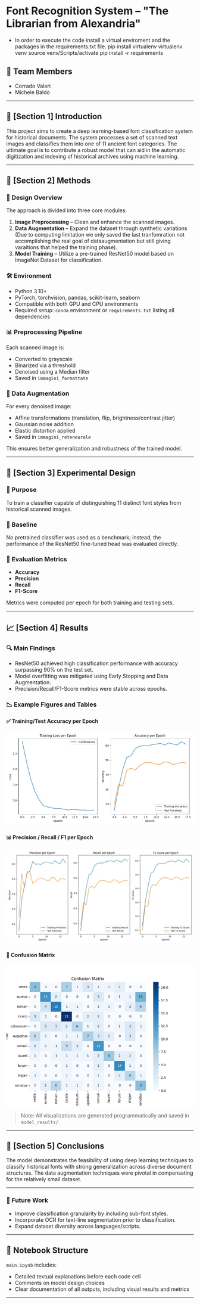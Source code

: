 # Font Recognition System – "The Librarian from Alexandria"

- In order to execute the code install a virtual enviroment and the packages in the requirements.txt file. 
pip install virtualenv
virtualenv venv
source venv/Scripts/activate
pip install -r requirements

## 👥 Team Members
- Corrado Valeri 
- Michele Baldo

---

## 📘 [Section 1] Introduction

This project aims to create a deep learning-based font classification system for historical documents. The system processes a set of scanned text images and classifies them into one of 11 ancient font categories. The ultimate goal is to contribute a robust model that can aid in the automatic digitization and indexing of historical archives using machine learning.

---

## 🧪 [Section 2] Methods

### 🔧 Design Overview
The approach is divided into three core modules:
1. **Image Preprocessing** – Clean and enhance the scanned images.
2. **Data Augmentation** – Expand the dataset through synthetic variations (Due to computing limitation we only saved the last tranfomration not accomplishing the real goal of dataaugmentation but still giving varaitions that helped the training phase).
3. **Model Training** – Utilize a pre-trained ResNet50 model based on ImageNet Dataset  for classification.

### 🛠 Environment
- Python 3.10+
- PyTorch, torchvision, pandas, scikit-learn, seaborn
- Compatible with both GPU and CPU environments
- Required setup: `conda` environment or `requirements.txt` listing all dependencies

### 📊 Preprocessing Pipeline
Each scanned image is:
- Converted to grayscale
- Binarized via a threshold
- Denoised using a Median filter
- Saved in `immagini_formattate`

### 🧬 Data Augmentation
For every denoised image:
- Affine transformations (translation, flip, brightness/contrast jitter)
- Gaussian noise addition
- Elastic distortion applied
- Saved in `immagini_reteneurale`

This ensures better generalization and robustness of the trained model.

---

## 🧫 [Section 3] Experimental Design

### 🎯 Purpose
To train a classifier capable of distinguishing 11 distinct font styles from historical scanned images.

### 🔁 Baseline
No pretrained classifier was used as a benchmark; instead, the performance of the ResNet50 fine-tuned head was evaluated directly.

### 🧮 Evaluation Metrics
- **Accuracy**
- **Precision**
- **Recall**
- **F1-Score**

Metrics were computed per epoch for both training and testing sets.

---

## 📈 [Section 4] Results

### 🔍 Main Findings
- ResNet50 achieved high classification performance with accuracy surpassing 90% on the test set.
- Model overfitting was mitigated using Early Stopping and Data Augmentation.
- Precision/Recall/F1-Score metrics were stable across epochs.

### 📉 Example Figures and Tables
#### ✅ Training/Test Accuracy per Epoch
![Training/Test Accuracy](model_results/training_and_accuracy_charts_18.png)

#### 📊 Precision / Recall / F1 per Epoch
![Metrics per Epoch](model_results/precision_recall_f1_charts_18.png)

#### 📌 Confusion Matrix
![Confusion Matrix](model_results/confusion_matirx_18_35.png)

> Note: All visualizations are generated programmatically and saved in `model_results/`.

---

## 🧾 [Section 5] Conclusions

The model demonstrates the feasibility of using deep learning techniques to classify historical fonts with strong generalization across diverse document structures. The data augmentation techniques were pivotal in compensating for the relatively small dataset.

---

### 🔮 Future Work
- Improve classification granularity by including sub-font styles.
- Incorporate OCR for text-line segmentation prior to classification.
- Expand dataset diversity across languages/scripts.

---

## 📓 Notebook Structure

`main.ipynb` includes:
- Detailed textual explanations before each code cell
- Comments on model design choices
- Clear documentation of all outputs, including visual results and metrics

---
